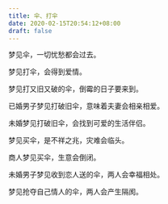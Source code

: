 ```yaml
---
title: 伞、打伞
date: 2020-02-15T20:54:12+08:00
draft: false
---
```


梦见伞，一切忧愁都会过去。<br>


梦见打伞，会得到爱情。<br>


梦见打又旧又破的伞，倒霉的日子要来到。<br>


已婚男子梦见打破旧伞，意味着夫妻会相亲相爱。<br>


未婚梦见打破旧伞，会找到可爱的生活伴侣。<br>


梦见买伞，是不祥之兆，灾难会临头。<br>


商人梦见买伞，生意会倒闭。<br>


未婚男子梦见收到恋人送的伞，两人会幸福相处。<br>


梦见抢夺自己情人的伞，两人会产生隔阂。<br>
